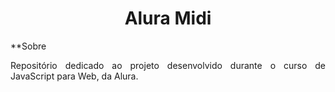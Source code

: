 <h1 align="center"> Alura Midi </h1>

**Sobre

<p align="justify"> Repositório dedicado ao projeto desenvolvido durante o curso de JavaScript para Web, da Alura.</p>
